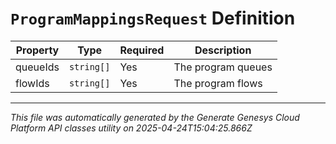 # `ProgramMappingsRequest` Definition

| Property | Type | Required | Description |
|----------|------|----------|-------------|
| queueIds | `string[]` | Yes | The program queues |
| flowIds | `string[]` | Yes | The program flows |

---

*This file was automatically generated by the Generate Genesys Cloud Platform API classes utility on 2025-04-24T15:04:25.866Z*